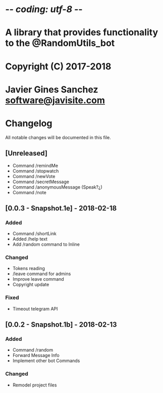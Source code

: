 # -*- coding: utf-8 -*-
# A library that provides functionality to the @RandomUtils_bot
# Copyright (C) 2017-2018
# Javier Gines Sanchez <software@javisite.com>
#

# Changelog
All notable changes will be documented in this file.

## [Unreleased]
- Command /remindMe
- Command /stopwatch
- Command /newVote
- Command /secretMessage
- Command /anonymousMessage (Speak?¿)
- Command /note

## [0.0.3 - Snapshot.1e] - 2018-02-18
### Added
- Command /shortLink
- Added /help text
- Add /random command to Inline

### Changed
- Tokens reading
- /leave command for admins
- Improve leave command
- Copyright update

### Fixed
- Timeout telegram API

## [0.0.2 - Snapshot.1b] - 2018-02-13
### Added
- Command /random
- Forward Message Info
- Implement other bot Commands

### Changed
- Remodel project files
